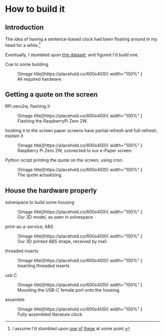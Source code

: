 # How to build it

## Introduction

The idea of having a sentence-based clock had been floating around in my head for a while.[^1]

[^1]: I assume I'd stumbled upon [one](https://literature-clock.jenevoldsen.com/) [of](https://www.authorclock.com/) [these](https://www.reddit.com/r/somethingimade/comments/xcbwpx/i_made_a_literary_quote_clock_out_of_an_old/) at some point.

Eventually, I stumbled upon [this dataset](https://github.com/JohannesNE/literature-clock/blob/master/litclock_annotated.csv), and figured I'd build one.

Cue to some building.

<figure markdown="span">
  ![Image title](https://placehold.co/600x400){ width="100%" }
  <figcaption>All required hardware.</figcaption>
</figure>

## Getting a quote on the screen

RPi zero2w, flashing it

<figure markdown="span">
  ![Image title](https://placehold.co/600x400){ width="100%" }
  <figcaption>Flashing the RaspberryPi Zero 2W.</figcaption>
</figure>

hooking it to the screen
paper screens have partial refresh and full-refresh, explain it

<figure markdown="span">
  ![Image title](https://placehold.co/600x400){ width="100%" }
  <figcaption>Raspberry Pi Zero 2W, connected to our e-Paper screen.</figcaption>
</figure>

Python script printing the quote on the screen, using cron.

<figure markdown="span">
  ![Image title](https://placehold.co/600x400){ width="100%" }
  <figcaption>The quote actualizing.</figcaption>
</figure>

## House the hardware properly

solvespace to build some housing

<figure markdown="span">
  ![Image title](https://placehold.co/600x400){ width="100%" }
  <figcaption>Our 3D model, as seen in solvespace.</figcaption>
</figure>

print-as-a-service, ABS

<figure markdown="span">
  ![Image title](https://placehold.co/600x400){ width="100%" }
  <figcaption>Our 3D printed ABS shape, received by mail.</figcaption>
</figure>

threaded inserts

<figure markdown="span">
  ![Image title](https://placehold.co/600x400){ width="100%" }
  <figcaption>Inserting threaded inserts</figcaption>
</figure>

usb C 

<figure markdown="span">
  ![Image title](https://placehold.co/600x400){ width="100%" }
  <figcaption>Mounting the USB-C female port onto the housing.</figcaption>
</figure>

assemble 

<figure markdown="span">
  ![Image title](https://placehold.co/600x400){ width="100%" }
  <figcaption>Fully-assembled literature clock.</figcaption>
</figure>
